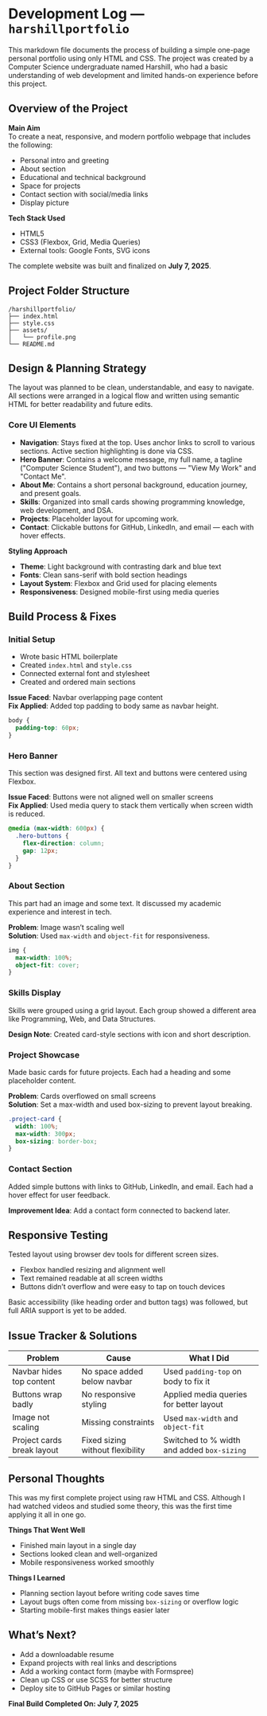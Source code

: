 
# Development Log — `harshillportfolio`

This markdown file documents the process of building a simple one-page personal portfolio using only HTML and CSS. The project was created by a Computer Science undergraduate named Harshill, who had a basic understanding of web development and limited hands-on experience before this project.

## Overview of the Project

**Main Aim**  
To create a neat, responsive, and modern portfolio webpage that includes the following:
- Personal intro and greeting  
- About section  
- Educational and technical background  
- Space for projects  
- Contact section with social/media links  
- Display picture  

**Tech Stack Used**  
- HTML5  
- CSS3 (Flexbox, Grid, Media Queries)  
- External tools: Google Fonts, SVG icons  

The complete website was built and finalized on **July 7, 2025**.

## Project Folder Structure

```
/harshillportfolio/
├── index.html
├── style.css
├── assets/
│   └── profile.png
└── README.md
```

## Design & Planning Strategy

The layout was planned to be clean, understandable, and easy to navigate. All sections were arranged in a logical flow and written using semantic HTML for better readability and future edits.

### Core UI Elements

- **Navigation**: Stays fixed at the top. Uses anchor links to scroll to various sections. Active section highlighting is done via CSS.  
- **Hero Banner**: Contains a welcome message, my full name, a tagline ("Computer Science Student"), and two buttons — "View My Work" and "Contact Me".  
- **About Me**: Contains a short personal background, education journey, and present goals.  
- **Skills**: Organized into small cards showing programming knowledge, web development, and DSA.  
- **Projects**: Placeholder layout for upcoming work.  
- **Contact**: Clickable buttons for GitHub, LinkedIn, and email — each with hover effects.  

**Styling Approach**  
- **Theme**: Light background with contrasting dark and blue text  
- **Fonts**: Clean sans-serif with bold section headings  
- **Layout System**: Flexbox and Grid used for placing elements  
- **Responsiveness**: Designed mobile-first using media queries  

## Build Process & Fixes

### Initial Setup

- Wrote basic HTML boilerplate  
- Created `index.html` and `style.css`  
- Connected external font and stylesheet  
- Created and ordered main sections  

**Issue Faced**: Navbar overlapping page content  
**Fix Applied**: Added top padding to body same as navbar height.  

```css
body {
  padding-top: 60px;
}
```

### Hero Banner

This section was designed first. All text and buttons were centered using Flexbox.

**Issue Faced**: Buttons were not aligned well on smaller screens  
**Fix Applied**: Used media query to stack them vertically when screen width is reduced.

```css
@media (max-width: 600px) {
  .hero-buttons {
    flex-direction: column;
    gap: 12px;
  }
}
```

### About Section

This part had an image and some text. It discussed my academic experience and interest in tech.

**Problem**: Image wasn’t scaling well  
**Solution**: Used `max-width` and `object-fit` for responsiveness.

```css
img {
  max-width: 100%;
  object-fit: cover;
}
```

### Skills Display

Skills were grouped using a grid layout. Each group showed a different area like Programming, Web, and Data Structures.

**Design Note**: Created card-style sections with icon and short description.

### Project Showcase

Made basic cards for future projects. Each had a heading and some placeholder content.

**Problem**: Cards overflowed on small screens  
**Solution**: Set a max-width and used box-sizing to prevent layout breaking.

```css
.project-card {
  width: 100%;
  max-width: 300px;
  box-sizing: border-box;
}
```

### Contact Section

Added simple buttons with links to GitHub, LinkedIn, and email. Each had a hover effect for user feedback.

**Improvement Idea**: Add a contact form connected to backend later.

## Responsive Testing

Tested layout using browser dev tools for different screen sizes.

- Flexbox handled resizing and alignment well  
- Text remained readable at all screen widths  
- Buttons didn’t overflow and were easy to tap on touch devices  

Basic accessibility (like heading order and button tags) was followed, but full ARIA support is yet to be added.

## Issue Tracker & Solutions

| Problem                       | Cause                            | What I Did                                           |
|------------------------------|----------------------------------|------------------------------------------------------|
| Navbar hides top content     | No space added below navbar      | Used `padding-top` on body to fix it                 |
| Buttons wrap badly           | No responsive styling            | Applied media queries for better layout              |
| Image not scaling            | Missing constraints              | Used `max-width` and `object-fit`                    |
| Project cards break layout   | Fixed sizing without flexibility | Switched to % width and added `box-sizing`           |

## Personal Thoughts

This was my first complete project using raw HTML and CSS. Although I had watched videos and studied some theory, this was the first time applying it all in one go.

**Things That Went Well**  
- Finished main layout in a single day  
- Sections looked clean and well-organized  
- Mobile responsiveness worked smoothly  

**Things I Learned**  
- Planning section layout before writing code saves time  
- Layout bugs often come from missing `box-sizing` or overflow logic  
- Starting mobile-first makes things easier later  

## What’s Next?

- Add a downloadable resume  
- Expand projects with real links and descriptions  
- Add a working contact form (maybe with Formspree)  
- Clean up CSS or use SCSS for better structure  
- Deploy site to GitHub Pages or similar hosting  

**Final Build Completed On: July 7, 2025**
